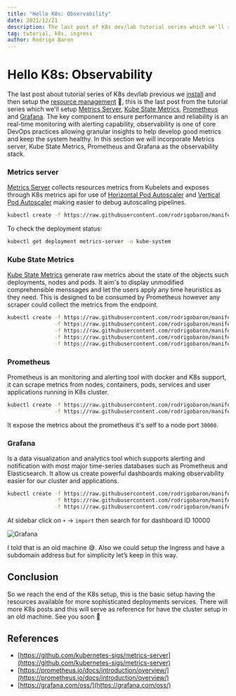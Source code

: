 ```yaml
---
title: "Hello K8s: Observability"
date: 2021/12/21
description: The last post of K8s dev/lab tutorial series which we'll setup Metrics Server, Kube State Metrics, Prometheus and Grafana.
tag: tutorial, k8s, ingress
author: Rodrigo Baron
---
```


# Hello K8s: Observability

The last post about tutorial series of K8s dev/lab previous we [install](/posts/) and then setup the [resource management](/posts) 💪, this is the last post from the tutorial series which we'll setup [Metrics Server](#metrics-server), [Kube State Metrics](#kube-state-metrics), [Prometheus](#prometheus) and [Grafana](#grafana). The key component to ensure performance and reliability is an real-time monitoring with alerting capability, observability is one of core DevOps practices allowing granular insights to help develop good metrics and keep the system healthy. In this section we will incorporate Metrics server, Kube State Metrics, Prometheus and Grafana as the observability stack.

### Metrics server

[Metrics Server]([https://github.com/kubernetes-sigs/metrics-server](https://github.com/kubernetes-sigs/metrics-server)) collects resources metrics from Kubelets and exposes through K8s metrics api for use of [Horizontal Pod Autoscaler]([https://kubernetes.io/docs/tasks/run-application/horizontal-pod-autoscale/](https://kubernetes.io/docs/tasks/run-application/horizontal-pod-autoscale/)) and [Vertical Pod Autoscaler]([https://github.com/kubernetes/autoscaler/tree/master/vertical-pod-autoscaler/](https://github.com/kubernetes/autoscaler/tree/master/vertical-pod-autoscaler/)) making easier to debug autoscaling pipelines.

```bash
kubectl create -f https://raw.githubusercontent.com/rodrigobaron/manifests/main/metrics-server/components.yaml
```

To check the deployment status:

```bash
kubectl get deployment metrics-server -n kube-system
```

### Kube State Metrics

[Kube State Metrics]([https://github.com/kubernetes/kube-state-metrics](https://github.com/kubernetes/kube-state-metrics)) generate raw metrics about the state of the objects such deployments, nodes and pods. It aim's to display unmodified comprehensible menssages and let the users apply any time heuristics as they need. This is designed to be consumed by Prometheus however any scraper could collect the metrics from the endpoint.

```bash
kubectl create -f https://raw.githubusercontent.com/rodrigobaron/manifests/main/kube-state-metrics/cluster-role-binding.yaml \
               -f https://raw.githubusercontent.com/rodrigobaron/manifests/main/kube-state-metrics/cluster-role.yaml \
               -f https://raw.githubusercontent.com/rodrigobaron/manifests/main/kube-state-metrics/deployment.yaml \
               -f https://raw.githubusercontent.com/rodrigobaron/manifests/main/kube-state-metrics/service-account.yaml \
               -f https://raw.githubusercontent.com/rodrigobaron/manifests/main/kube-state-metrics/service.yaml
```

### Prometheus

Prometheus is an monitoring and alerting tool with docker and K8s support, it can scrape metrics from nodes, containers, pods, services and user applications running in K8s cluster. 

```bash
kubectl create -f https://raw.githubusercontent.com/rodrigobaron/manifests/main/prometheus/00-namespace.yaml \
               -f https://raw.githubusercontent.com/rodrigobaron/manifests/main/prometheus/deployment.yml
```

It expose the metrics about the prometheus it's self to a node port `30000`.

### Grafana

Is a data visualization and analytics tool which supports alerting and notification with most major time-series databases such as Prometheus and Elasticsearch. It allow us create powerful dashboards making observability easier for our cluster and applications.

```bash
kubectl create -f https://raw.githubusercontent.com/rodrigobaron/manifests/main/grafana/configmap.yaml \
               -f https://raw.githubusercontent.com/rodrigobaron/manifests/main/grafana/deployment.yaml \
               -f https://raw.githubusercontent.com/rodrigobaron/manifests/main/grafana/service.yaml
```

At sidebar click on `+` → `import` then search for for dashboard ID 10000

![Grafana](/images/hello-k8s-observability/grafana.png)

I told that is an old machine 😅. Also we could setup the Ingress and have a subdomain address but for simplicity let’s keep in this way.

## Conclusion

So we reach the end of the K8s setup, this is the basic setup having the resources available for more sophisticated deployments services. There will more K8s posts and this will serve as reference for have the cluster setup in an old machine. See you soon 👋

## References

- [https://github.com/kubernetes-sigs/metrics-server](https://github.com/kubernetes-sigs/metrics-server)
- [https://prometheus.io/docs/introduction/overview/](https://prometheus.io/docs/introduction/overview/)
- [https://grafana.com/oss/](https://grafana.com/oss/)